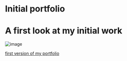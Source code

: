 # Initial portfolio

# A first look at my initial work #

![image](https://user-images.githubusercontent.com/97713255/156902241-11eb6bfc-920c-4b21-b47e-713a6c2f8a55.png)

[first version of my portfolio](https://github.com/OSCARHERNANDEZ2022/Portfolio.git)
